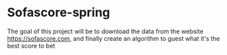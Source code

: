 # Sofascore-spring

The goal of this project will be to download the data from the website https://sofascore.com, and finally create an algorithm to guest what it's the best score to bet
